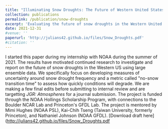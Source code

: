 ```yaml
---
title: "Illuminating Snow Droughts: The Future of Western United States snowpack in the high-resolution coupled SPEAR large ensemble"
collection: publications
permalink: /publication/snow-droughts
excerpt: 'Evaluating the future of snow droughts in the Western United States using the SPEAR large ensemble, a high resolution coupled global climate model'
date: 2021-12-31
#venue: ''
paperurl: 'http://julians42.github.io/files/Snow_Droughts.pdf'
#citation: ''
---
```

I started this paper during my internship with NOAA during the summer of 2021. The results have motivated continued research to investigate and report on the future of snow droughts in the Western US using large ensemble data. We specifically focus on developing measures of uncertainty around snow drought frequency and a metric called "no-snow transition time" to assess how quickly conditions will degrade. We are making a few final edits before submitting to internal review and are targetting *JGR: Atmospheres* for a journal submission. The project is funded through the NOAA Hollings Scholarship Program, with connections to the Boulder NCAR Lab and Princeton's GFDL Lab. The project is mentored by Mimi Hughes (NOAA PSL), Kai-Chih Tseng (Taiwan University, formerly Princeton), and Nathaniel Johnson (NOAA GFDL). [Download draft here](http://julians42.github.io/files/Snow_Droughts.pdf

